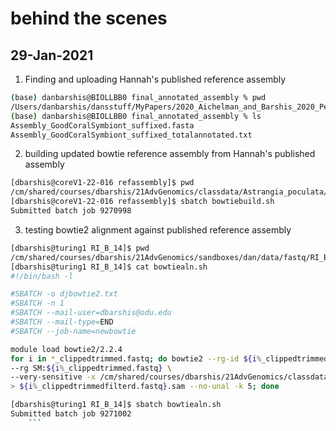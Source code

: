 # behind the scenes
## 29-Jan-2021
 1. Finding and uploading Hannah's published reference assembly

```sh
(base) danbarshis@BIOLLBB0 final_annotated_assembly % pwd
/Users/danbarshis/dansstuff/MyPapers/2020_Aichelman_and_Barshis_2020_PeerJ/Astrangia_PopGen/2-BuildAnnotateReferenceTranscriptome/final_annotated_assembly
(base) danbarshis@BIOLLBB0 final_annotated_assembly % ls
Assembly_GoodCoralSymbiont_suffixed.fasta
Assembly_GoodCoralSymbiont_suffixed_totalannotated.txt
```
2. building updated bowtie reference assembly from Hannah's published assembly

``` sh
[dbarshis@coreV1-22-016 refassembly]$ pwd
/cm/shared/courses/dbarshis/21AdvGenomics/classdata/Astrangia_poculata/refassembly
[dbarshis@coreV1-22-016 refassembly]$ sbatch bowtiebuild.sh
Submitted batch job 9270998
```
3. testing bowtie2 alignment against published reference assembly

``` sh
[dbarshis@turing1 RI_B_14]$ pwd
/cm/shared/courses/dbarshis/21AdvGenomics/sandboxes/dan/data/fastq/RI_B_14
[dbarshis@turing1 RI_B_14]$ cat bowtiealn.sh 
#!/bin/bash -l

#SBATCH -o djbowtie2.txt
#SBATCH -n 1
#SBATCH --mail-user=dbarshis@odu.edu
#SBATCH --mail-type=END
#SBATCH --job-name=newbowtie

module load bowtie2/2.2.4
for i in *_clippedtrimmed.fastq; do bowtie2 --rg-id ${i%_clippedtrimmed.fastq} \
--rg SM:${i%_clippedtrimmed.fastq} \
--very-sensitive -x /cm/shared/courses/dbarshis/21AdvGenomics/classdata/Astrangia_poculata/refassembly/Apoc_hostsym -U $i \
> ${i%_clippedtrimmedfilterd.fastq}.sam --no-unal -k 5; done

[dbarshis@turing1 RI_B_14]$ sbatch bowtiealn.sh 
Submitted batch job 9271002
    ```